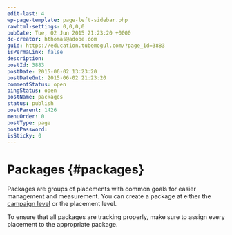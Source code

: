 ```yaml
---
edit-last: 4
wp-page-template: page-left-sidebar.php
rawhtml-settings: 0,0,0,0
pubDate: Tue, 02 Jun 2015 21:23:20 +0000
dc-creator: hthomas@adobe.com
guid: https://education.tubemogul.com/?page_id=3883
isPermaLink: false
description: 
postId: 3883
postDate: 2015-06-02 13:23:20
postDateGmt: 2015-06-02 21:23:20
commentStatus: open
pingStatus: open
postName: packages
status: publish
postParent: 1426
menuOrder: 0
postType: page
postPassword: 
isSticky: 0
---
```


# Packages {#packages}

Packages are groups of placements with common goals for easier management and measurement. You can create a package at either the [campaign level](../../../user-guide/execution/campaign-setup.md) or the placement level.

To ensure that all packages are tracking properly, make sure to assign every placement to the appropriate package. 

